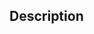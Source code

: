 ## Description

<!--
Issue Checklist
1. I have added a valid description.
2. If it is a bug, I have added how to reproduce it.
-->
